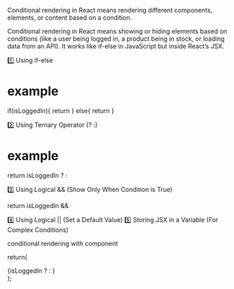 Conditional rendering in React means rendering different components, elements, or content based on a condition.



Conditional rendering in React means showing or hiding elements based on conditions (like a user being logged in, a product being in stock, or loading data from an API). It works like if-else in JavaScript but inside React’s JSX.

1️⃣ Using if-else

# example
if(isLoggedIn){
    return <UserDashboard/>
}
else{
    return <LoginForm/>
}


2️⃣ Using Ternary Operator (? :)  

# example
return isLoggedIn ? <UserDashboard/> : <LoginForm/>   



3️⃣ Using Logical && (Show Only When Condition is True)


return isLoggedIn && <UserDashboard/>



4️⃣ Using Logical || (Set a Default Value)
5️⃣ Storing JSX in a Variable (For Complex Conditions)




conditional rendering with component

return(
    <div>
    {isLoggedIn ? <UserDashboard/> : <LoginForm/>}
    </div>
);